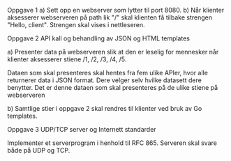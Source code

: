 Oppgave 1
a) Sett opp en webserver som lytter til port 8080.
b) Når klienter aksesserer webserveren på path lik "/" skal klienten få tilbake strengen "Hello, client".
Strengen skal vises i nettleseren.


Oppgave 2 API kall og behandling av JSON og HTML templates

a) Presenter data på webserveren slik at den er leselig for mennesker når klienter aksesserer stiene /1, /2, /3, /4, /5.

Dataen som skal presenteres skal hentes fra fem ulike APIer, hvor alle returnerer data i JSON format. Dere velger selv hvilke datasett dere benytter. Det er denne dataen som skal presenteres på de ulike stiene på webserveren

b) Samtlige stier i oppgave 2 skal rendres til klienter ved bruk av Go templates.

 

Oppgave 3 UDP/TCP server og Internett standarder

Implementer et serverprogram i henhold til RFC 865. Serveren skal svare både på UDP og TCP.
